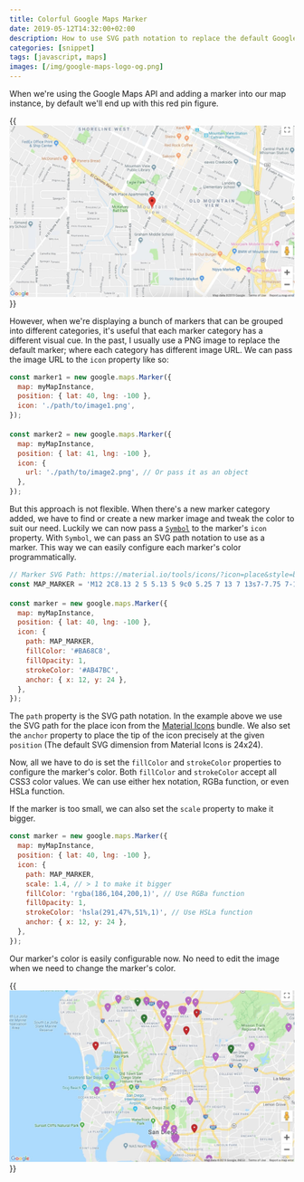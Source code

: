 ```yaml
---
title: Colorful Google Maps Marker
date: 2019-05-12T14:32:00+02:00
description: How to use SVG path notation to replace the default Google Maps marker icon. Make the marker's color easily configurable.
categories: [snippet]
tags: [javascript, maps]
images: [/img/google-maps-logo-og.png]
---
```

When we're using the Google Maps API and adding a marker into our map instance, by default we'll end up with this red pin figure.

{{<img alt="The default Google Maps marker" src="default-marker.jpg">}}

However, when we're displaying a bunch of markers that can be grouped into different categories, it's useful that each marker category has a different visual cue. In the past, I usually use a PNG image to replace the default marker; where each category has different image URL. We can pass the image URL to the `icon` property like so:

```js
const marker1 = new google.maps.Marker({
  map: myMapInstance,
  position: { lat: 40, lng: -100 },
  icon: './path/to/image1.png',
});

const marker2 = new google.maps.Marker({
  map: myMapInstance,
  position: { lat: 41, lng: -100 },
  icon: {
    url: './path/to/image2.png', // Or pass it as an object
  },
});
```

But this approach is not flexible. When there's a new marker category added, we have to find or create a new marker image and tweak the color to suit our need. Luckily we can now pass a [`Symbol`](https://developers.google.com/maps/documentation/javascript/reference/marker#Symbol) to the marker's `icon` property. With `Symbol`, we can pass an SVG path notation to use as a marker. This way we can easily configure each marker's color programmatically.

```js
// Marker SVG Path: https://material.io/tools/icons/?icon=place&style=baseline
const MAP_MARKER = 'M12 2C8.13 2 5 5.13 5 9c0 5.25 7 13 7 13s7-7.75 7-13c0-3.87-3.13-7-7-7zm0 9.5c-1.38 0-2.5-1.12-2.5-2.5s1.12-2.5 2.5-2.5 2.5 1.12 2.5 2.5-1.12 2.5-2.5 2.5z';

const marker = new google.maps.Marker({
  map: myMapInstance,
  position: { lat: 40, lng: -100 },
  icon: {
    path: MAP_MARKER,
    fillColor: '#BA68C8',
    fillOpacity: 1,
    strokeColor: '#AB47BC',
    anchor: { x: 12, y: 24 },
  },
});
```

The `path` property is the SVG path notation. In the example above we use the SVG path for the place icon from the [Material Icons](https://material.io/tools/icons/?icon=place&style=baseline) bundle. We also set the `anchor` property to place the tip of the icon precisely at the given `position` (The default SVG dimension from Material Icons is 24x24).

Now, all we have to do is set the `fillColor` and `strokeColor` properties to configure the marker's color. Both `fillColor` and `strokeColor` accept all CSS3 color values. We can use either hex notation, RGBa function, or even HSLa function.

If the marker is too small, we can also set the `scale` property to make it bigger.

```js
const marker = new google.maps.Marker({
  map: myMapInstance,
  position: { lat: 40, lng: -100 },
  icon: {
    path: MAP_MARKER,
    scale: 1.4, // > 1 to make it bigger
    fillColor: 'rgba(186,104,200,1)', // Use RGBa function
    fillOpacity: 1,
    strokeColor: 'hsla(291,47%,51%,1)', // Use HSLa function
    anchor: { x: 12, y: 24 },
  },
});
```

Our marker's color is easily configurable now. No need to edit the image when we need to change the marker's color.

{{<img alt="Colorful Markers" src="colorful-markers.jpg">}}
